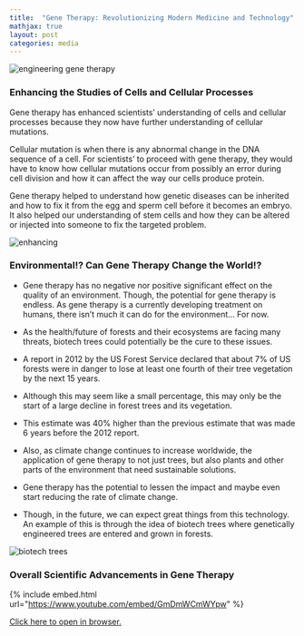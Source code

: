```yaml
---
title:  "Gene Therapy: Revolutionizing Modern Medicine and Technology"
mathjax: true
layout: post
categories: media
---
```


![engineering gene therapy](https://www.innovationnewsnetwork.com/wp-content/uploads/2021/03/iStock-1209831767-696x392.jpg)

### Enhancing the Studies of Cells and Cellular Processes

Gene therapy has enhanced scientists’ understanding of cells and cellular processes because they now have further understanding of cellular mutations.

Cellular mutation is when there is any abnormal change in the DNA sequence of a cell. For scientists’ to proceed with gene therapy, they would have to know how cellular mutations occur from possibly an error during cell division and how it can affect the way our cells produce protein.

Gene therapy helped to understand how genetic diseases can be inherited and how to fix it from the egg and sperm cell before it becomes an embryo. It also helped our understanding of stem cells and how they can be altered or injected into someone to fix the targeted problem.

![enhancing](https://img.chemie.de/Portal/News/6576f56f211f6_QiR0Jsyba.png?tr=n-news_teaser)
### Environmental!? Can Gene Therapy Change the World!?

- Gene therapy has no negative nor positive significant effect on the quality of an environment. Though, the potential for gene therapy is endless. As gene therapy is a currently developing treatment on humans, there isn’t much it can do for the environment... For now.

- As the health/future of forests and their ecosystems are facing many threats, biotech trees could potentially be the cure to these issues.

- A report in 2012 by the US Forest Service declared that about 7% of US forests were in danger to lose at least one fourth of their tree vegetation by the next 15 years.

- Although this may seem like a small percentage, this may only be the start of a large decline in forest trees and its vegetation.

- This estimate was 40% higher than the previous estimate that was made 6 years before the 2012 report.

- Also, as climate change continues to increase worldwide, the application of gene therapy to not just trees, but also plants and other parts of the environment that need sustainable solutions.

- Gene therapy has the potential to lessen the impact and maybe even start reducing the rate of climate change.

- Though, in the future, we can expect great things from this technology. An example of this is through the idea of biotech trees where genetically engineered trees are entered and grown in forests. 

![biotech trees](https://www.centerforfoodsafety.org/thumbs/1000x562/files/zc/tree_farm_2_000021241182medium_68587.jpg)

### Overall Scientific Advancements in Gene Therapy

{% include embed.html url="https://www.youtube.com/embed/GmDmWCmWYpw" %}

[Click here to open in browser.](https://www.youtube.com/watch?v=GmDmWCmWYpw)
